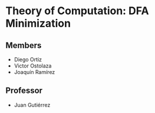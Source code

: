 # Theory of Computation: DFA Minimization
## Members
- Diego Ortiz
- Victor Ostolaza
- Joaquín Ramírez


## Professor
- Juan Gutiérrez
